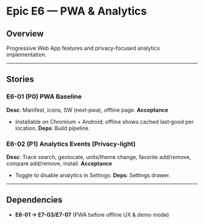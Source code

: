 # Epic E6 — PWA & Analytics

## Overview
Progressive Web App features and privacy-focused analytics implementation.

---

## Stories

### E6-01 (P0) PWA Baseline

**Desc**: Manifest, icons, SW (next‑pwa), offline page.
**Acceptance**

* Installable on Chromium + Android; offline shows cached last‑good per location.
  **Deps**: Build pipeline.

### E6-02 (P1) Analytics Events (Privacy‑light)

**Desc**: Track search, geolocate, units/theme change, favorite add/remove, compare add/remove, install.
**Acceptance**

* Toggle to disable analytics in Settings.
  **Deps**: Settings drawer.

---

## Dependencies
- **E6-01 → E7-03/E7-07** (PWA before offline UX & demo mode)
